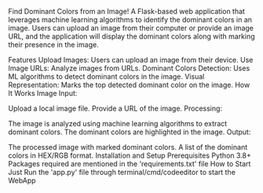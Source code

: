 Find Dominant Colors from an Image!
A Flask-based web application that leverages machine learning algorithms to identify the dominant colors in an image. Users can upload an image from their computer or provide an image URL, and the application will display the dominant colors along with marking their presence in the image.

Features
Upload Images: Users can upload an image from their device.
Use Image URLs: Analyze images from URLs.
Dominant Colors Detection: Uses ML algorithms to detect dominant colors in the image.
Visual Representation: Marks the top detected dominant color on the image.
How It Works
Image Input:

Upload a local image file.
Provide a URL of the image.
Processing:

The image is analyzed using machine learning algorithms to extract dominant colors.
The dominant colors are highlighted in the image.
Output:

The processed image with marked dominant colors.
A list of the dominant colors in HEX/RGB format.
Installation and Setup
Prerequisites
Python 3.8+
Packages required are mentioned in the 'requirements.txt' file
How to Start
Just Run the 'app.py' file through terminal/cmd/codeeditor to start the WebApp
